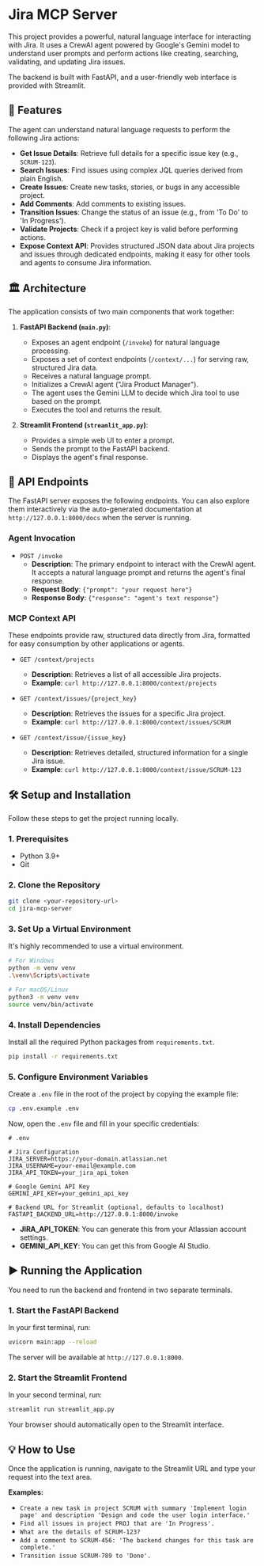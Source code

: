 # Jira MCP Server

This project provides a powerful, natural language interface for interacting with Jira. It uses a CrewAI agent powered by Google's Gemini model to understand user prompts and perform actions like creating, searching, validating, and updating Jira issues.

The backend is built with FastAPI, and a user-friendly web interface is provided with Streamlit.

## 🚀 Features

The agent can understand natural language requests to perform the following Jira actions:

- **Get Issue Details**: Retrieve full details for a specific issue key (e.g., `SCRUM-123`).
- **Search Issues**: Find issues using complex JQL queries derived from plain English.
- **Create Issues**: Create new tasks, stories, or bugs in any accessible project.
- **Add Comments**: Add comments to existing issues.
- **Transition Issues**: Change the status of an issue (e.g., from 'To Do' to 'In Progress').
- **Validate Projects**: Check if a project key is valid before performing actions.
- **Expose Context API**: Provides structured JSON data about Jira projects and issues through dedicated endpoints, making it easy for other tools and agents to consume Jira information.

## 🏛️ Architecture

The application consists of two main components that work together:

1.  **FastAPI Backend (`main.py`)**:

    - Exposes an agent endpoint (`/invoke`) for natural language processing.
    - Exposes a set of context endpoints (`/context/...`) for serving raw, structured Jira data.
    - Receives a natural language prompt.
    - Initializes a CrewAI agent ("Jira Product Manager").
    - The agent uses the Gemini LLM to decide which Jira tool to use based on the prompt.
    - Executes the tool and returns the result.

2.  **Streamlit Frontend (`streamlit_app.py`)**:
    - Provides a simple web UI to enter a prompt.
    - Sends the prompt to the FastAPI backend.
    - Displays the agent's final response.

## 🔌 API Endpoints

The FastAPI server exposes the following endpoints. You can also explore them interactively via the auto-generated documentation at `http://127.0.0.1:8000/docs` when the server is running.

### Agent Invocation

-   `POST /invoke`
    -   **Description**: The primary endpoint to interact with the CrewAI agent. It accepts a natural language prompt and returns the agent's final response.
    -   **Request Body**: `{"prompt": "your request here"}`
    -   **Response Body**: `{"response": "agent's text response"}`

### MCP Context API

These endpoints provide raw, structured data directly from Jira, formatted for easy consumption by other applications or agents.

-   `GET /context/projects`
    -   **Description**: Retrieves a list of all accessible Jira projects.
    -   **Example**: `curl http://127.0.0.1:8000/context/projects`

-   `GET /context/issues/{project_key}`
    -   **Description**: Retrieves the issues for a specific Jira project.
    -   **Example**: `curl http://127.0.0.1:8000/context/issues/SCRUM`

-   `GET /context/issue/{issue_key}`
    -   **Description**: Retrieves detailed, structured information for a single Jira issue.
    -   **Example**: `curl http://127.0.0.1:8000/context/issue/SCRUM-123`

## 🛠️ Setup and Installation

Follow these steps to get the project running locally.

### 1. Prerequisites

- Python 3.9+
- Git

### 2. Clone the Repository

```bash
git clone <your-repository-url>
cd jira-mcp-server
```

### 3. Set Up a Virtual Environment

It's highly recommended to use a virtual environment.

```bash
# For Windows
python -m venv venv
.\venv\Scripts\activate

# For macOS/Linux
python3 -m venv venv
source venv/bin/activate
```

### 4. Install Dependencies

Install all the required Python packages from `requirements.txt`.

```bash
pip install -r requirements.txt
```

### 5. Configure Environment Variables

Create a `.env` file in the root of the project by copying the example file:

```bash
cp .env.example .env
```

Now, open the `.env` file and fill in your specific credentials:

```dotenv
# .env

# Jira Configuration
JIRA_SERVER=https://your-domain.atlassian.net
JIRA_USERNAME=your-email@example.com
JIRA_API_TOKEN=your_jira_api_token

# Google Gemini API Key
GEMINI_API_KEY=your_gemini_api_key

# Backend URL for Streamlit (optional, defaults to localhost)
FASTAPI_BACKEND_URL=http://127.0.0.1:8000/invoke
```

- **JIRA_API_TOKEN**: You can generate this from your Atlassian account settings.
- **GEMINI_API_KEY**: You can get this from Google AI Studio.

## ▶️ Running the Application

You need to run the backend and frontend in two separate terminals.

### 1. Start the FastAPI Backend

In your first terminal, run:

```bash
uvicorn main:app --reload
```

The server will be available at `http://127.0.0.1:8000`.

### 2. Start the Streamlit Frontend

In your second terminal, run:

```bash
streamlit run streamlit_app.py
```

Your browser should automatically open to the Streamlit interface.

## 💡 How to Use

Once the application is running, navigate to the Streamlit URL and type your request into the text area.

**Examples:**

- `Create a new task in project SCRUM with summary 'Implement login page' and description 'Design and code the user login interface.'`
- `Find all issues in project PROJ that are 'In Progress'.`
- `What are the details of SCRUM-123?`
- `Add a comment to SCRUM-456: 'The backend changes for this task are complete.'`
- `Transition issue SCRUM-789 to 'Done'.`
